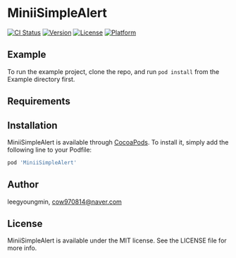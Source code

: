 # MiniiSimpleAlert

[![CI Status](https://img.shields.io/travis/leegyoungmin/MiniiSimpleAlert.svg?style=flat)](https://travis-ci.org/leegyoungmin/MiniiSimpleAlert)
[![Version](https://img.shields.io/cocoapods/v/MiniiSimpleAlert.svg?style=flat)](https://cocoapods.org/pods/MiniiSimpleAlert)
[![License](https://img.shields.io/cocoapods/l/MiniiSimpleAlert.svg?style=flat)](https://cocoapods.org/pods/MiniiSimpleAlert)
[![Platform](https://img.shields.io/cocoapods/p/MiniiSimpleAlert.svg?style=flat)](https://cocoapods.org/pods/MiniiSimpleAlert)

## Example

To run the example project, clone the repo, and run `pod install` from the Example directory first.

## Requirements

## Installation

MiniiSimpleAlert is available through [CocoaPods](https://cocoapods.org). To install
it, simply add the following line to your Podfile:

```ruby
pod 'MiniiSimpleAlert'
```

## Author

leegyoungmin, cow970814@naver.com

## License

MiniiSimpleAlert is available under the MIT license. See the LICENSE file for more info.

